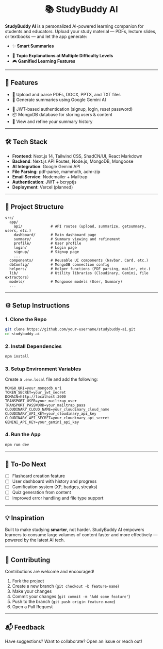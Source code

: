 <h1 align="center">📚 StudyBuddy AI</h1>

**StudyBuddy AI** is a personalized AI-powered learning companion for students and educators. Upload your study material — PDFs, lecture slides, or textbooks — and let the app generate:

- ✨ **Smart Summaries**
<!-- - ❓ **AI-Generated Quizzes** -->
<!-- - 📌 **Flashcards for Revision** -->
- 🧠 **Topic Explanations at Multiple Difficulty Levels**
- 🎮 **Gamified Learning Features**

---

## 🚀 Features

- 🧾 Upload and parse PDFs, DOCX, PPTX, and TXT files
- 🧠 Generate summaries using Google Gemini AI
<!-- - ❓ Create quizzes and flashcards (planned) -->
<!-- - 🎮 Gamify your learning with streaks and leaderboards (planned) -->
- 🔐 JWT-based authentication (signup, login, reset password)
- 📦 MongoDB database for storing users & content
- 📜 View and refine your summary history

---

## 🛠️ Tech Stack

- **Frontend**: Next.js 14, Tailwind CSS, ShadCN/UI, React Markdown
- **Backend**: Next.js API Routes, Node.js, MongoDB, Mongoose
- **AI Integration**: Google Gemini API
- **File Parsing**: pdf-parse, mammoth, adm-zip
- **Email Service**: Nodemailer + Mailtrap
- **Authentication**: JWT + bcryptjs
- **Deployment**: Vercel (planned)

---

## 📁 Project Structure

```
src/
  app/
    api/             # API routes (upload, summarize, getsummary, users, etc.)
    dashboard/       # Main dashboard page
    summary/         # Summary viewing and refinement
    profile/         # User profile
    login/           # Login page
    signup/          # Signup page
    ...
  components/        # Reusable UI components (Navbar, Card, etc.)
  dbConfig/          # MongoDB connection config
  helpers/           # Helper functions (PDF parsing, mailer, etc.)
  lib/               # Utility libraries (Cloudinary, Gemini, file extractors)
  models/            # Mongoose models (User, Summary)
  ...
```

---

## ⚙️ Setup Instructions

### 1. Clone the Repo

```bash
git clone https://github.com/your-username/studybuddy-ai.git
cd studybuddy-ai
```

### 2. Install Dependencies

```bash
npm install
```

### 3. Setup Environment Variables

Create a `.env.local` file and add the following:

```env
MONGO_URI=your_mongodb_uri
TOKEN_SECRET=your_jwt_secret
DOMAIN=http://localhost:3000
TRANSPORT_USER=your_mailtrap_user
TRANSPORT_PASSWORD=your_mailtrap_pass
CLOUDINARY_CLOUD_NAME=your_cloudinary_cloud_name
CLOUDINARY_API_KEY=your_cloudinary_api_key
CLOUDINARY_API_SECRET=your_cloudinary_api_secret
GEMINI_API_KEY=your_gemini_api_key
```

### 4. Run the App

```bash
npm run dev
```

---

## 📌 To-Do Next

- [ ] Flashcard creation feature
- [ ] User dashboard with history and progress
- [ ] Gamification system (XP, badges, streaks)
- [ ] Quiz generation from content
- [ ] Improved error handling and file type support

---

## 💡 Inspiration

Built to make studying **smarter**, not harder. StudyBuddy AI empowers learners to consume large volumes of content faster and more effectively — powered by the latest AI tech.

---

## 🤝 Contributing

Contributions are welcome and encouraged!

1. Fork the project
2. Create a new branch (`git checkout -b feature-name`)
3. Make your changes
4. Commit your changes (`git commit -m 'Add some feature'`)
5. Push to the branch (`git push origin feature-name`)
6. Open a Pull Request

---

## 📬 Feedback

Have suggestions? Want to collaborate? Open an issue or reach out!